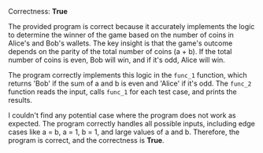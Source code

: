 Correctness: **True**

The provided program is correct because it accurately implements the logic to determine the winner of the game based on the number of coins in Alice's and Bob's wallets. The key insight is that the game's outcome depends on the parity of the total number of coins (a + b). If the total number of coins is even, Bob will win, and if it's odd, Alice will win.

The program correctly implements this logic in the `func_1` function, which returns 'Bob' if the sum of a and b is even and 'Alice' if it's odd. The `func_2` function reads the input, calls `func_1` for each test case, and prints the results.

I couldn't find any potential case where the program does not work as expected. The program correctly handles all possible inputs, including edge cases like a = b, a = 1, b = 1, and large values of a and b. Therefore, the program is correct, and the correctness is **True**.